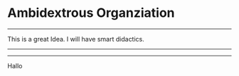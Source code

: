# Ambidextrous Organziation
---

This is a great Idea. I will have smart didactics.

---

---

Hallo
